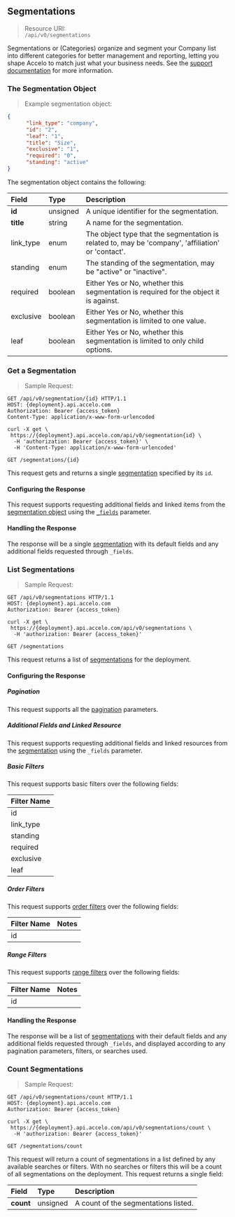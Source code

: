 ## Segmentations
> Resource URI:  
`/api/v0/segmentations`

Segmentations or (Categories) organize and segment your Company list into different categories for better management and
reporting, letting you shape Accelo to match just what your business needs. 
See the [support documentation](https://www.accelo.com/resources/help/guides/settings-and-configuration-guide/modules/companies-and-contacts/categories/) 
for more information.

### The Segmentation Object
> Example segmentation object:

```json
{
      "link_type": "company",
      "id": "2",
      "leaf": "1",
      "title": "Size",
      "exclusive": "1",
      "required": "0",
      "standing": "active"
}
```


The segmentation object contains the following:

| Field | Type | Description |
|:-|:-|:-|
| **id** | unsigned | A unique identifier for the segmentation. |
| **title** | string | A name for the segmentation. |
| link_type | enum | The object type that the segmentation is related to, may be 'company', 'affiliation' or 'contact'. |
| standing | enum | The standing of the segmentation, may be "active" or "inactive".|
| required | boolean | Either Yes or No, whether this segmentation is required for the object it is against. |
| exclusive | boolean | Either Yes or No, whether this segmentation is limited to one value. |
| leaf | boolean | Either Yes or No, whether this segmentation is limited to only child options. |







### Get a Segmentation
> Sample Request:

```http
GET /api/v0/segmentation/{id} HTTP/1.1
HOST: {deployment}.api.accelo.com
Authorization: Bearer {access_token}
Content-Type: application/x-www-form-urlencoded
```

```shell
curl -X get \
 https://{deployment}.api.accelo.com/api/v0/segmentation{id} \
  -H 'authorization: Bearer {access_token}' \
  -H 'Content-Type: application/x-www-form-urlencoded'
```

`GET /segmentations/{id}`

This request gets and returns a single [segmentation](#the-segmentation-object) specified by its `id`.

#### Configuring the Response

This request supports requesting additional fields and linked items from the [segmentation object](#the-segmentation-object)
using the [`_fields`](#configuring-the-response-fields) parameter.

#### Handling the Response
The response will be a single [segmentation](#the-segmentation-object) with its default fields and any
additional fields requested through `_fields`.







### List Segmentations
> Sample Request:

```http
GET /api/v0/segmentations HTTP/1.1
HOST: {deployment}.api.accelo.com
Authorization: Bearer {access_token}
```

```shell
curl -X get \ 
 https://{deployment}.api.accelo.com/api/v0/segmentations \
  -H 'authorization: Bearer {access_token}'
```

`GET /segmentations`

This request returns a list of [segmentations](#the-segmentation-object) for the deployment.

#### Configuring the Response

##### Pagination
This request supports all the [pagination](#configuring-the-response-pagination) parameters.

##### Additional Fields and Linked Resource
This request supports requesting additional fields and linked resources from the [segmentation](#the-segmentation-object) using
the `_fields` parameter.

##### Basic Filters
This request supports basic filters over the following fields:

| Filter Name |
|:----------- |
| id          |
| link_type   |
| standing    |
| required    |
| exclusive   |
| leaf        |

##### Order Filters

This request supports [order filters](#filters-order-filters) over the following fields:

| Filter Name | Notes |
|:-|:-|
| id | |

##### Range Filters

This request supports [range filters](#filters-range-filters) over the following fields:

| Filter Name | Notes |
|:-|:-|
| id | |

#### Handling the Response
The response will be a list of [segmentations](#the-segmentation-object) with their default fields and any additional 
fields requested through `_fields`, and displayed according to any pagination parameters, filters, or searches used.







### Count Segmentations
> Sample Request:   

```http
GET /api/v0/segmentations/count HTTP/1.1
HOST: {deployment}.api.accelo.com
Authorization: Bearer {access_token}
```

```shell
curl -X get \ 
 https://{deployment}.api.accelo.com/api/v0/segmentations/count \
  -H 'authorization: Bearer {access_token}'
```

`GET /segmentations/count`

This request will return a count of segmentations in a list defined by any available searches or filters. With no 
searches or filters this will be a count of all segmentations on the deployment. This request returns a single field:

| Field | Type | Description |
|:-|:-|:-|
| **count** | unsigned | A count of the segmentations listed. |
